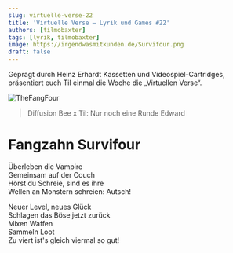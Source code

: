 ```yaml
---
slug: virtuelle-verse-22
title: 'Virtuelle Verse – Lyrik und Games #22'
authors: [tilmobaxter]
tags: [lyrik, tilmobaxter]
image: https://irgendwasmitkunden.de/Survifour.png
draft: false
---
```


Geprägt durch Heinz Erhardt Kassetten und Videospiel-Cartridges, präsentiert euch Til einmal die Woche die „Virtuellen Verse“.
<!--truncate-->

![TheFangFour](https://irgendwasmitkunden.de/Survifour.png)
> Diffusion Bee x Til: Nur noch eine Runde Edward

# Fangzahn Survifour

Überleben die Vampire  
Gemeinsam auf der Couch  
Hörst du Schreie, sind es ihre  
Wellen an Monstern schreien: Autsch!  

Neuer Level, neues Glück  
Schlagen das Böse jetzt zurück  
Mixen Waffen    
Sammeln Loot    
Zu viert ist's gleich viermal so gut!  
  
